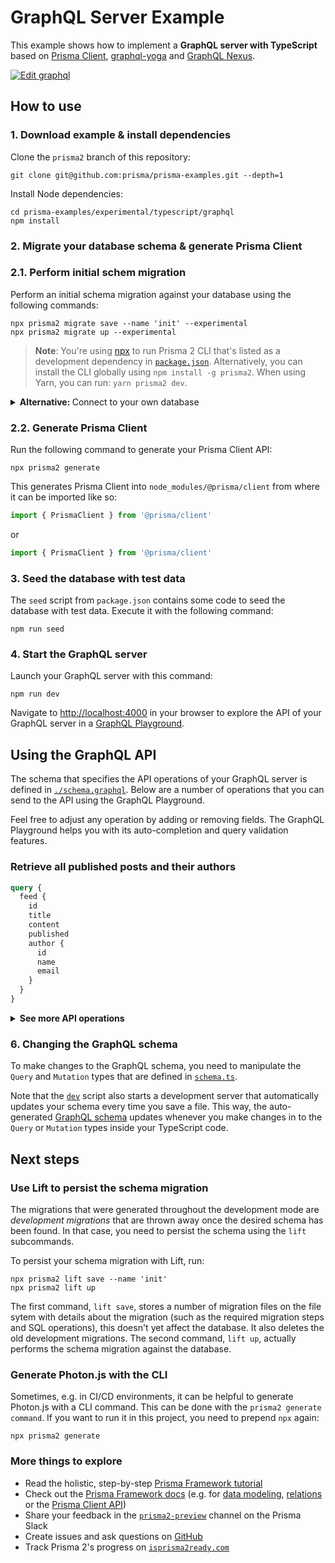 # GraphQL Server Example

This example shows how to implement a **GraphQL server with TypeScript** based on [Prisma Client](https://github.com/prisma/prisma2/blob/master/docs/prisma-client-js/api.md), [graphql-yoga](https://github.com/prisma/graphql-yoga) and [GraphQL Nexus](https://nexus.js.org/).

[![Edit graphql](https://codesandbox.io/static/img/play-codesandbox.svg)](https://codesandbox.io/s/github/prisma/prisma-examples/tree/prisma2/typescript/graphql?fontsize=14)

## How to use

### 1. Download example & install dependencies

Clone the `prisma2` branch of this repository:

```
git clone git@github.com:prisma/prisma-examples.git --depth=1
```

Install Node dependencies:

```
cd prisma-examples/experimental/typescript/graphql
npm install
```

### 2. Migrate your database schema & generate Prisma Client

### 2.1. Perform initial schem migration

Perform an initial schema migration against your database using the following commands:

```
npx prisma2 migrate save --name 'init' --experimental
npx prisma2 migrate up --experimental
```

> **Note**: You're using [npx](https://github.com/npm/npx) to run Prisma 2 CLI that's listed as a development dependency in [`package.json`](./package.json). Alternatively, you can install the CLI globally using `npm install -g prisma2`. When using Yarn, you can run: `yarn prisma2 dev`.

<Details>
<Summary><b>Alternative: </b>Connect to your own database</Summary>

Prisma supports MySQL and PostgreSQL at the moment. If you would like to connect to your own database, you can do so by specifying a different data source in the [Prisma schema file](prisma/schema.prisma).

For a MySQL provider:

```prisma
datasource mysql {
    provider = "mysql"
    url      = "mysql://johndoe:secret42@localhost:3306/mydatabase"
}
```

*OR*

For a PostgreSQL provider:

```prisma
datasource postgresql {
  provider = "postgresql"
  url      = "postgresql://johndoe:secret42@localhost:5432/mydatabase?schema=public"
}
```

> **Note**: In the above example connection strings, `johndoe` would be the username to your database, `secret42` the password, `mydatabase` the name of your database, and `public` the [PostgreSQL schema](https://www.postgresql.org/docs/9.1/ddl-schemas.html).

</Details>

### 2.2. Generate Prisma Client

Run the following command to generate your Prisma Client API:

```
npx prisma2 generate
```

This generates Prisma Client into `node_modules/@prisma/client` from where it can be imported like so:

```ts
import { PrismaClient } from '@prisma/client'
```

or

```js
import { PrismaClient } from '@prisma/client'
```

### 3. Seed the database with test data

The `seed` script from `package.json` contains some code to seed the database with test data. Execute it with the following command:

```
npm run seed
```

### 4. Start the GraphQL server

Launch your GraphQL server with this command:

```
npm run dev
```

Navigate to [http://localhost:4000](http://localhost:4000) in your browser to explore the API of your GraphQL server in a [GraphQL Playground](https://github.com/prisma/graphql-playground).

## Using the GraphQL API

The schema that specifies the API operations of your GraphQL server is defined in [`./schema.graphql`](./schema.graphql). Below are a number of operations that you can send to the API using the GraphQL Playground.

Feel free to adjust any operation by adding or removing fields. The GraphQL Playground helps you with its auto-completion and query validation features.

### Retrieve all published posts and their authors

```graphql
query {
  feed {
    id
    title
    content
    published
    author {
      id
      name
      email
    }
  }
}
```

<Details><Summary><strong>See more API operations</strong></Summary>

### Create a new user

```graphql
mutation {
  signupUser(
    data: {
      name: "Sarah"
      email: "sarah@prisma.io"
    }
  ) {
    id
  }
}
```

### Create a new draft

```graphql
mutation {
  createDraft(
    title: "Join the Prisma Slack"
    content: "https://slack.prisma.io"
    authorEmail: "alice@prisma.io"
  ) {
    id
    published
  }
}
```

### Publish an existing draft

```graphql
mutation {
  publish(id: __POST_ID__) {
    id
    published
  }
}
```

> **Note**: You need to replace the `__POST_ID__`-placeholder with an actual `id` from a `Post` item. You can find one e.g. using the `filterPosts`-query.

### Search for posts with a specific title or content

```graphql
{
  filterPosts(searchString: "graphql") {
    id
    title
    content
    published
    author {
      id
      name
      email
    }
  }
}
```

### Retrieve a single post

```graphql
{
  post(where: { id: __POST_ID__ }) {
    id
    title
    content
    published
    author {
      id
      name
      email
    }
  }
}
```

> **Note**: You need to replace the `__POST_ID__`-placeholder with an actual `id` from a `Post` item. You can find one e.g. using the `filterPosts`-query.

### Delete a post

```graphql
mutation {
  deleteOnePost(where: {id: __POST_ID__})
  {
    id
  }
}
```

> **Note**: You need to replace the `__POST_ID__`-placeholder with an actual `id` from a `Post` item. You can find one e.g. using the `filterPosts`-query.

</Details>


### 6. Changing the GraphQL schema

To make changes to the GraphQL schema, you need to manipulate the `Query` and `Mutation` types that are defined in [`schema.ts`](./src/schema.ts). 

Note that the [`dev`](./package.json#L4) script also starts a development server that automatically updates your schema every time you save a file. This way, the auto-generated [GraphQL schema](./schema.graphql) updates whenever you make changes in to the `Query` or `Mutation` types inside your TypeScript code.


## Next steps

### Use Lift to persist the schema migration

The migrations that were generated throughout the development mode are _development migrations_ that are thrown away once the desired schema has been found. In that case, you need to persist the schema using the `lift` subcommands.

To persist your schema migration with Lift, run:

```
npx prisma2 lift save --name 'init'
npx prisma2 lift up
```

The first command, `lift save`, stores a number of migration files on the file sytem with details about the migration (such as the required migration steps and SQL operations), this doesn't yet affect the database. It also deletes the old development migrations. The second command, `lift up`, actually performs the schema migration against the database.

### Generate Photon.js with the CLI

Sometimes, e.g. in CI/CD environments, it can be helpful to generate Photon.js with a CLI command. This can be done with the `prisma2 generate command`. If you want to run it in this project, you need to prepend `npx` again:

```
npx prisma2 generate
```

### More things to explore

- Read the holistic, step-by-step [Prisma Framework tutorial](https://github.com/prisma/prisma2/blob/master/docs/tutorial.md)
- Check out the [Prisma Framework docs](https://github.com/prisma/prisma2) (e.g. for [data modeling](https://github.com/prisma/prisma2/blob/master/docs/data-modeling.md), [relations](https://github.com/prisma/prisma2/blob/master/docs/relations.md) or the [Prisma Client API](https://github.com/prisma/prisma2/tree/master/docs/prisma-client-js/api.md))
- Share your feedback in the [`prisma2-preview`](https://prisma.slack.com/messages/CKQTGR6T0/) channel on the Prisma Slack
- Create issues and ask questions on [GitHub](https://github.com/prisma/prisma2/)
- Track Prisma 2's progress on [`isprisma2ready.com`](https://isprisma2ready.com)
